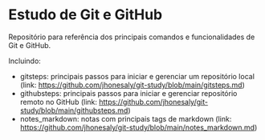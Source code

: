 # Estudo de Git e GitHub

Repositório para referência dos principais comandos e funcionalidades de Git e GitHub.

Incluindo:

- gitsteps: principais passos para iniciar e gerenciar um repositório local (link: <https://github.com/jhonesaly/git-study/blob/main/gitsteps.md>)
- githubsteps: principais passos para iniciar e gerenciar repositório remoto no GitHub (link: <https://github.com/jhonesaly/git-study/blob/main/githubsteps.md>)
- notes_markdown: notas com principais tags de markdown (link: <https://github.com/jhonesaly/git-study/blob/main/notes_markdown.md>)